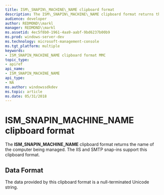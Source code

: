 ```yaml
---
title: ISM\_SNAPIN\_MACHINE\_NAME clipboard format
description: The ISM\_SNAPIN\_MACHINE\_NAME clipboard format returns the name of the computer being managed. The IIS and SMTP snap-ins support this clipboard format.
audience: developer
author: REDMOND\\markl
manager: REDMOND\\markl
ms.assetid: 4ec5f8b0-1961-4aa9-aabf-9bd6237b00b9
ms.prod: windows-server-dev
ms.technology: microsoft-management-console
ms.tgt_platform: multiple
keywords:
- ISM_SNAPIN_MACHINE_NAME clipboard format MMC
topic_type:
- apiref
api_name:
- ISM_SNAPIN_MACHINE_NAME
api_type:
- NA
ms.author: windowssdkdev
ms.topic: article
ms.date: 05/31/2018
---
```


# ISM\_SNAPIN\_MACHINE\_NAME clipboard format

The **ISM\_SNAPIN\_MACHINE\_NAME** clipboard format returns the name of the computer being managed. The IIS and SMTP snap-ins support this clipboard format.

## Data Format

The data provided by this clipboard format is a null-terminated Unicode string.

 

 




